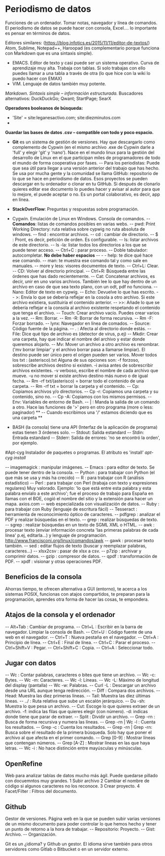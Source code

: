 # Periodismo de datos

Funciones de un ordenador. Tomar notas, navegador y línea de comandos. El periodismo de datos se puede hacer con consola, Excel.... lo importante es pensar en términos de datos.

Editores similares: (https://blog.infotics.es/2015/11/11/editor-de-textos/) Atom, Sublime, Notepad++, Haroopad (es complementario porque funciona con Markdown que es una sintaxis simple).
- EMACS. Editor de texto y casi puede ser un sistema operativo. Curva de aprendizaje muy alta. Trabaja con tablas. Si solo trabajas con ello puedes llamar a una tabla a través de otra (lo que hice con la wiki lo puedo hacer con EMAX)
- VIM. Lenguaje de datos también muy potente.

*Markdown. Sintaxis simple – información estructurada.*
Buscadores alternativos: DuckDuckGo; Qwant; StartPage; SearX

**Operadores booleanos de búsqueda:**
- 'Site' = site:leganesactivo.com; site:diezminutos.com
- 

**Guardar las bases de datos .csv – compatible con todo y poco espacio.**

- **Git** es un sistema de gestión de versiones. Hay que descargarlo como complemento de Cypwin (en el mismo archivo .exe de Cypwin darle a 'full' y elegir 'git' y 'nano'). Nace en el mundo linux para la gestión del desarrollo de Linux en el que participan miles de programadores de todo el mundo de forma cooperativa por fases.
-- Para los periodistas: Puede que sea útil para llegar a una versión anterior del trabajo que has hecho. Se usa por mucha gente y la comunidad se llama GitHub: repositorio de lo que se hace en periodismo de datos. Esos proyectos se pueden descargar en tu ordenador o clonar en tu GitHub. Si después de clonarlo quieres editar ese documento lo puedes hacer y avisar al autor para que lo mejore, el puede aceptar o no. Es un portal colaborativo, es decir, app en línea.
- **StackOverFlow**: Preguntas y respuestas sobre programación.

- Cygwin. Emulación de Linux en Windows. Consola de comandos.
-- **Comandos**: listas de comandos posibles en varias webs.
-- pwd: Print Working Directory: ruta relativa sobre cypwig no ruta absoluta de windows.
-- find : encontrar archivos.
-- cd : cambiar de directorio.
-- $ : Pront, es decir, petición de orden. Es configurable.
-- ls: listar archivos de este directorio.
-- ls -la: listar todos los directorios a los que se puede tener acceso.
-- Ctrl+C : parar proceso.
-- Doble tabulador: autocompletar. **No debe haber espacios**
-- - - help: te dice qué hace ese comando.
-- man: te muestra ese comando tal y como sale en manuales.
-- more y less: visores documentos de texto.
-- Ctrl+L: Clear.
-- CD: Volver al directorio principal.
-- Ctrl+R: Búsqueda entre las órdenes que has dado recientemente.
-- Cat: Concatenar archivos, es decir, unir en uno varios archivos. También lee lo que hay dentro de un archivo en caso de que sea texto plano, con un odt, pdf no funciona.
-- Nano: Editor de texto en cypwig.
-- Echo: Devuelve lo que has escrito.
-- >: Envía lo que se debería reflejar en la cosola a otro archivo. Si este archivo existiera, sustituiría el contenido anterior.
-- >>: Añade lo que se debería reflejar e la consola al archivo existente respetando el contenido que tenga el archivo.
-- Touch: Crear archivo vacío. Puedes crear varios a la vez.
-- Rm: Borrar.
-- Rm -R: Borrar de forma recursiva.
-- Rm -F: Forzar borrado.
-- lynx: Navegador en línea de comados.
-- Source: Código fuente de la página.
-- . : Afecta al directorio donde estás.
-- File: Dice qué tipo de archivo es (detector de virus, p.ej)
-- Mkdir: Crear una carpeta, hay que indicar el nombre del archivo y estar donde queremos alojarlo.
-- Mv: Mover un archivo a otro archivo es renombrar. ('mv borrar limpiar' y el archivo borrar pasa a llamarse limpiar). El destino puede ser único pero el origen pueden ser varios.
Mover todos los txt : (asterisco).txt
Alguna de sus opciones son:
-f forzoso, sobrescribe archivos destino si existen.
-i avisa antes de sobrescribir archivos existentes.
-v verboso, escribe el nombre de cada archivo que mueve.
-u no mover si existe archivo destino más nuevo o de igual fecha.
-- Rm -rf txt/(asterisco) = borrar todo el contenido de una carpeta.
-- Rm -rf txt = borrar la carpeta y el contenido.
-- Cp: Copiamos archivos y/o directorios.
-- Cp -r: Copiamos una carpeta y su contenido, sino no.
-- Cp -A: Copiamos con los mismos permisos.
-- Env: Variables de entorno de Bash.
-- | : Manda la salida de un comando a otro. Hace las funciones de '>' pero en otro programa (more o less: paginador)
** -- Cuando escribimos una '/' estamos diciendo que es una carpeta **

- BASH (la consola) tiene una API (Interfaz de la aplicación de programa) estas tienen 3 órdenes solo.
-- Stdout: Salida estandard
-- Stdin: Entrada estandard
-- Stderr: Salida de errores: 'no se encontró la orden', por ejemplo.

#Apt-cyg
Instalador de paquetes o programas. El atributo es 'install'
*apt-cyg install*

-- imagemagick : manipular imágenes.
-- Emacs : para editor de texto. Se puede tener dentro de la consola.
-- Python : para trabajar con Python (el que más se usa y más ha crecido)
-- R : para trabajar con R (análisis estadístico)
-- Perl : para trabajar con Perl (trabaja con texto y expresiones regulares) Muy valorado.
Ejemplo: 'lo que está entre esta palabra y esta palabra envíalo a este archivo'; fue el proceso de trabajo para España en llamas con el BOE, cogió el nombre del sitio y la extensión para hacer un mapa.
axios.com -- web especializada con visualización de datos.
-- Ruby : para trabajar con Ruby (lenguaje de escritura fácil)
-- Tesseract : herramienta de reconocimiento óptico de caracteres.
-- pdfgrep : analizar el PDF y realizar búsquedas en el texto.
-- grep : realizar búsquedas de texto.
-- sgrep : realizar búsquedas en un texto de SGML XML o HTML.
-- awk : procesar texto (enviar información concreta 'las primeras palabras de cada línea' p.ej, editarla...) y lenguaje de programación. http://www.francisconi.org/linux/comandos/awk
-- gawk : procesar texto también.
-- sed : editar flujos de texto (buscar y reemplazar palabras, caracteres...)
-- xlsx2csv : pasar de xlsx a csv.
-- p7zip : archivar y comprimir datos.
-- gzip : compresor de datos.
-- qpdf : transformación de PDF.
-- xpdf : visionar y otras operaciones PDF.

## Beneficios de la consola
Ahorras tiempo, te ofrecen alternativa a GUI (entorno), te acerca a los sistemas POSIX, funcionas con atajos compartidos, te preparan para la programación, aprendes otra forma de hacer las cosas, te empondera.

## Atajos de la consola y el ordenador
-- Alt+Tab : Cambiar de programa.
-- Ctrl+L : Escribir en la barra de navegador. Limpiar la consola de Bash.
-- Ctrl+U : Código fuente de una web en el navegador.
-- Ctrl+T : Nueva pestaña en el navegador.
-- Ctrl+A : Principio de línea.
-- Ctrl+E : Final de línea.
-- Ctrl+C : Parar el proceso.
-- Ctrl+Shift+V : Pegar.
-- Ctrl+Shift+C : Copia.
-- Ctrl+A : Seleccionar todo.

## Jugar con datos
-- Wc : Contar palabras, caracteres o bites que tiene un archivo.
-- Wc -c: Bytes.
-- Wc -m: Caracteres.
-- Wc -l: Líneas.
-- Wc -L: Máximo de longitud del display (pantalla)
-- Wc -w: Palabras.
-- Curl -L : Descargar un archivo desde una URL aunque tenga redirección.
-- Diff : Compara dos archivos.
-- Head: Muestra las diez primeras líneas.
-- Tail: Muestra las diez últimas líneas.
-- ../ : Ruta relativa que sube un escalón jerárquico.
-- Du -sh: Muestra lo que pesa un archivo.
-- Cut: Escoge lo que quieres extraer de un archivo.
-f: indica las filas que quieres elegir (con número).
-d: indicas donde tiene que parar de extraer.
-- Split : Dividir un archivo.
-- Grep -rn : Busca de forma recursiva y numera las líneas.
-- Grep -rn | Wc -l : Cuenta los resultados.
-- Grep -c : Cuenta los resultados.
-- Grep -rn | Grep -rn: Busca sobre el resultado de la primera búsqueda. Solo hay que poner el archivo al que afecta en el primer comando.
-- Grep [0-9] : Mostrar líneas que contengan números.
-- Grep [A-Z] : Mostrar líneas en las que haya letras.
-- Wc -i : No hace distinción entre mayúsculas y minúsculas.

## OpenRefine
Web para analizar tablas de datos mucho más ágil. Puede quedarse pillado con docuemntos muy grandes.
1 Subir archivo
2 Cambiar el nombre de código si algunos caracteres no los reconoce.
3 Crear proyecto.
4 Facet/Filter : Filtros del documento.

## Github
Gestor de versiones. Página web en la que se pueden subir varias versiones de un mismo documento para poder controlar lo que hemos hecho y tener un punto de retorno a la hora de trabajar.
-- Repositorio: Proyecto.
-- Gist: Archivo.
-- Organización.

Git es un ¿idioma? y Github un gestor. El idioma sirve también para otros servidores como Gitlab o Bitbucket o en un servidor externo. 